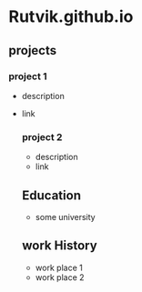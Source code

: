 # Rutvik.github.io

## projects
### project 1
- description
- link

  ### project 2
  - description
  - link

  ## Education
  - some university
 
  ## work History
  - work place 1
  - work place 2
